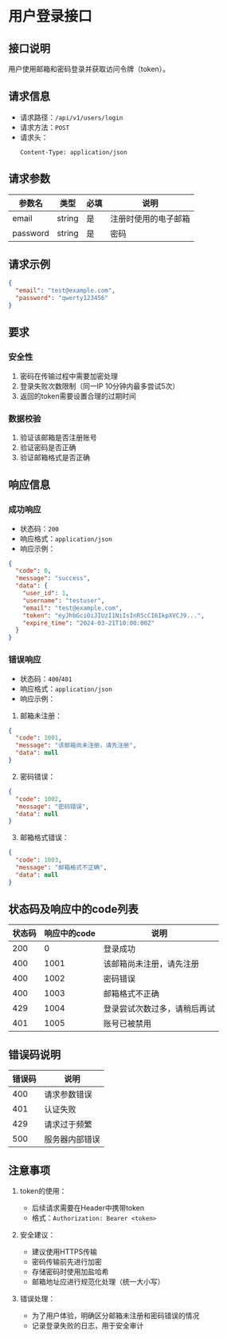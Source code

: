 # 用户登录接口

## 接口说明

用户使用邮箱和密码登录并获取访问令牌（token）。

## 请求信息

- 请求路径：`/api/v1/users/login`
- 请求方法：`POST`
- 请求头：
  ```
  Content-Type: application/json
  ```

## 请求参数

| 参数名 | 类型 | 必填 | 说明 |
|--------|------|------|------|
| email | string | 是 | 注册时使用的电子邮箱 |
| password | string | 是 | 密码 |

## 请求示例

```json
{
  "email": "test@example.com",
  "password": "qwerty123456"
}
```

## 要求

### 安全性
1. 密码在传输过程中需要加密处理
2. 登录失败次数限制（同一IP 10分钟内最多尝试5次）
3. 返回的token需要设置合理的过期时间

### 数据校验
1. 验证该邮箱是否注册账号
2. 验证密码是否正确
3. 验证邮箱格式是否正确

## 响应信息

### 成功响应

- 状态码：`200`
- 响应格式：`application/json`
- 响应示例：
```json
{
  "code": 0,
  "message": "success",
  "data": {
    "user_id": 1,
    "username": "testuser",
    "email": "test@example.com",
    "token": "eyJhbGciOiJIUzI1NiIsInR5cCI6IkpXVCJ9...",
    "expire_time": "2024-03-21T10:00:00Z"
  }
}
```

### 错误响应

- 状态码：`400`/`401`
- 响应格式：`application/json`
- 响应示例：

1. 邮箱未注册：
```json
{
  "code": 1001,
  "message": "该邮箱尚未注册，请先注册",
  "data": null
}
```

2. 密码错误：
```json
{
  "code": 1002,
  "message": "密码错误",
  "data": null
}
```

3. 邮箱格式错误：
```json
{
  "code": 1003,
  "message": "邮箱格式不正确",
  "data": null
}
```

## 状态码及响应中的code列表

| 状态码 | 响应中的code | 说明 |
|--------|-------------|------|
| 200 | 0 | 登录成功 |
| 400 | 1001 | 该邮箱尚未注册，请先注册 |
| 400 | 1002 | 密码错误 |
| 400 | 1003 | 邮箱格式不正确 |
| 429 | 1004 | 登录尝试次数过多，请稍后再试 |
| 401 | 1005 | 账号已被禁用 |

## 错误码说明

| 错误码 | 说明 |
|--------|------|
| 400 | 请求参数错误 |
| 401 | 认证失败 |
| 429 | 请求过于频繁 |
| 500 | 服务器内部错误 |

## 注意事项

1. token的使用：
   - 后续请求需要在Header中携带token
   - 格式：`Authorization: Bearer <token>`
   
2. 安全建议：
   - 建议使用HTTPS传输
   - 密码传输前先进行加密
   - 存储密码时使用加盐哈希
   - 邮箱地址应进行规范化处理（统一大小写）

3. 错误处理：
   - 为了用户体验，明确区分邮箱未注册和密码错误的情况
   - 记录登录失败的日志，用于安全审计 